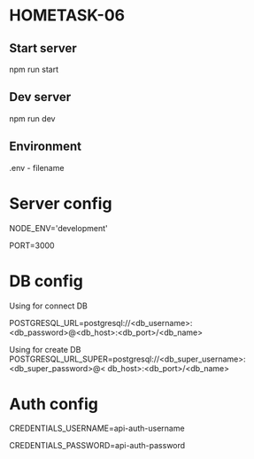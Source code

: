 # HOMETASK-06

## Start server

npm run start

## Dev server

npm run dev

## Environment

.env - filename

# Server config

NODE_ENV='development'

PORT=3000

# DB config

Using for connect DB

POSTGRESQL_URL=postgresql://<db_username>:<db_password>@<db_host>:<db_port>/<db_name>

Using for create DB POSTGRESQL_URL_SUPER=postgresql://<db_super_username>:<db_super_password>@<
db_host>:<db_port>/<db_name>

# Auth config

CREDENTIALS_USERNAME=api-auth-username

CREDENTIALS_PASSWORD=api-auth-password
